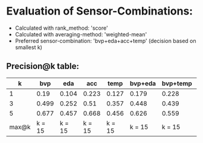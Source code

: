 # Evaluation of Sensor-Combinations: 
* Calculated with rank_method: 'score' 
* Calculated with averaging-method: 'weighted-mean' 
* Preferred sensor-combination: 'bvp+eda+acc+temp' (decision based on smallest k) 
## Precision@k table: 
| k |bvp | eda | acc | temp | bvp+eda | bvp+temp | eda+acc | eda+temp | acc+temp | bvp+eda+acc | bvp+eda+temp | bvp+acc+temp | eda+acc+temp | bvp+eda+acc+temp | 
|---|---|---|---|---|---|---|---|---|---|---|---|---|---|---|
| 1 | 0.19 | 0.104 | 0.223 | 0.127 | 0.179 | 0.228 | 0.135 | 0.107 | 0.224 | 0.232 | 0.162 | 0.237 | 0.187 | 0.27 | 
| 3 | 0.499 | 0.252 | 0.51 | 0.357 | 0.448 | 0.439 | 0.382 | 0.337 | 0.382 | 0.547 | 0.446 | 0.541 | 0.409 | 0.523 | 
| 5 | 0.677 | 0.457 | 0.668 | 0.456 | 0.626 | 0.559 | 0.575 | 0.52 | 0.6 | 0.705 | 0.603 | 0.675 | 0.586 | 0.659 | 
| max@k | k = 15 | k = 15 | k = 15 | k = 15 | k = 15 | k = 15 | k = 15 | k = 15 | k = 15 | k = 15 | k = 15 | k = 15 | k = 15 | k = 15 | 

